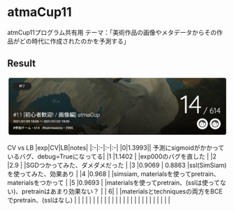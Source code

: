 # atmaCup11
atmCup11プログラム共有用
テーマ：「美術作品の画像やメタデータからその作品がどの時代に作成されたのかを予測する」

## Result
<p align="center">
<img src='imgs/result.png' width="1000px"/>
  
CV vs LB
|exp|CV|LB|notes|
|:-|:-|:-|:-|
|0|1.3993|| 予測にsigmoidがかかっているバグ、debug=Trueになってる|
|1 |1.1402  |  |exp000のバグを直した  |
|2 |2.9  |  |SGDつかってみた、ダメダメだった  |
|3 |0.9069  | 0.8863 |ssl(SimSiam)を使ってみた、効果あり  |
|4 |0.968  |  |simsiam, materialsを使ってpretrain、materialsをつかって  |
|5 |0.9693  |  |materialsを使ってpretrain、(sslは使ってない)、pretrainはあまり効果ない？  |
| 6|  |  |materialsとtechniquesの両方をBCEでpretrain、(sslはなし)  |
| |  |  |  |
| |  |  |  |
| |  |  |  |
| |  |  |  |
| |  |  |  |

